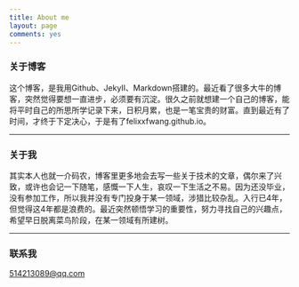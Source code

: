 ```yaml
---
title: About me
layout: page
comments: yes
---
```


### 关于博客

这个博客，是我用Github、JekyII、Markdown搭建的。最近看了很多大牛的博客，突然觉得要想一直进步，必须要有沉淀。很久之前就想建一个自己的博客，能将平时自己的所思所学记录下来，日积月累，也是一笔宝贵的财富。直到最近有了时间，才终于下定决心，于是有了felixxfwang.github.io。

---  

### 关于我

其实本人也就一介码农，博客里更多地会去写一些关于技术的文章，偶尔来了兴致，或许也会记一下随笔，感慨一下人生，哀叹一下生活之不易。因为还没毕业，没有参加工作，所以我并没有专门投身于某一领域，涉猎比较杂乱。入行已4年，但觉得这4年都是浪费的。最近突然顿悟学习的重要性，努力寻找自己的兴趣点，希望早日脱离菜鸟阶段，在某一领域有所建树。

---  

### 联系我

[514213089@qq.com](mailto:514213089@qq.com)
